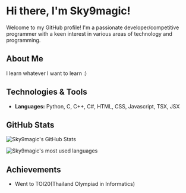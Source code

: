 # Hi there, I'm Sky9magic!

Welcome to my GitHub profile! I'm a passionate developer/competitive programmer with a keen interest in various areas of technology and programming.

## About Me

I learn whatever I want to learn :)

## Technologies & Tools

- **Languages:** Python, C, C++, C#, HTML, CSS, Javascript, TSX, JSX

## GitHub Stats

![Sky9magic's GitHub Stats](https://github-readme-stats.vercel.app/api?username=Sky9magic&show_icons=true&theme=radical)

![Sky9magic's most used languages](https://github-readme-stats.vercel.app/api/top-langs/?username=Sky9magic&layout=compact&theme=dark)

## Achievements

- Went to TOI20(Thailand Olympiad in Informatics)

<!---
Sky9magic/Sky9magic is a ✨ special ✨ repository because its `README.md` (this file) appears on your GitHub profile.
You can click the Preview link to take a look at your changes.
--->
